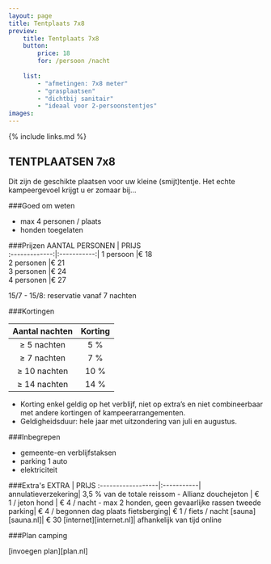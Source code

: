 ```yaml
---
layout: page
title: Tentplaats 7x8
preview: 
    title: Tentplaats 7x8
    button:
        price: 18
        for: /persoon /nacht
        
    list:
        - "afmetingen: 7x8 meter"
        - "grasplaatsen"
        - "dichtbij sanitair"
        - "ideaal voor 2-persoonstentjes"
images:
---
```

{% include links.md %}

## TENTPLAATSEN 7x8
Dit zijn de geschikte plaatsen voor uw kleine (smijt)tentje. Het echte kampeergevoel krijgt u er zomaar bij...

###Goed om weten
- max 4 personen / plaats
- honden toegelaten

###Prijzen
AANTAL PERSONEN | PRIJS       
:-------------:|:-----------:|
1 persoon      |€ 18              
2 personen     |€ 21                   
3 personen     |€ 24      
4 personen     |€ 27            
      

15/7 - 15/8: reservatie vanaf 7 nachten

###Kortingen

Aantal nachten | Korting       
:-------------:|:-----------:|
≥ 5 nachten   | 5 %             
≥ 7 nachten   | 7 %                  
≥ 10 nachten  | 10 %      
≥ 14 nachten  | 14 %            

- Korting enkel geldig op het verblijf, niet op extra’s en niet combineerbaar met andere kortingen of kampeerarrangementen.
- Geldigheidsduur: hele jaar met uitzondering van juli en augustus.


###Inbegrepen
- gemeente-en verblijfstaksen
- parking 1 auto
- elektriciteit

###Extra's
EXTRA             | PRIJS 
:------------------|:-----------|
annulatieverzekering| 3,5 % van de totale reissom - Allianz 
douchejeton       | € 1 / jeton
hond              | € 4 / nacht - max 2 honden, geen gevaarlijke rassen
tweede parking| € 4 / begonnen dag
plaats fietsberging| € 1 / fiets / nacht
[sauna][sauna.nl]| € 30
[internet][internet.nl]| afhankelijk van tijd online


###Plan camping

[invoegen plan][plan.nl]